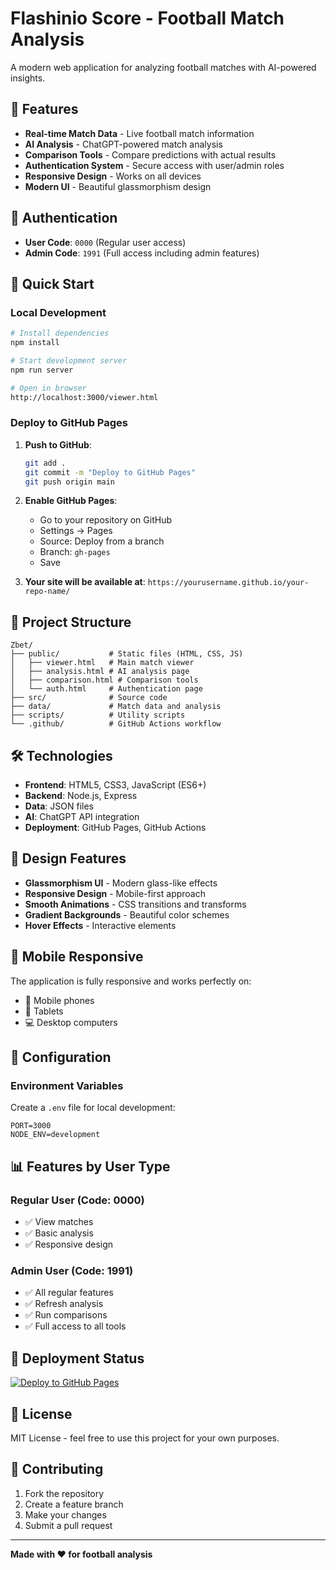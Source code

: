 # Flashinio Score - Football Match Analysis

A modern web application for analyzing football matches with AI-powered insights.

## 🌟 Features

- **Real-time Match Data** - Live football match information
- **AI Analysis** - ChatGPT-powered match analysis
- **Comparison Tools** - Compare predictions with actual results
- **Authentication System** - Secure access with user/admin roles
- **Responsive Design** - Works on all devices
- **Modern UI** - Beautiful glassmorphism design

## 🔐 Authentication

- **User Code**: `0000` (Regular user access)
- **Admin Code**: `1991` (Full access including admin features)

## 🚀 Quick Start

### Local Development
```bash
# Install dependencies
npm install

# Start development server
npm run server

# Open in browser
http://localhost:3000/viewer.html
```

### Deploy to GitHub Pages

1. **Push to GitHub**:
   ```bash
   git add .
   git commit -m "Deploy to GitHub Pages"
   git push origin main
   ```

2. **Enable GitHub Pages**:
   - Go to your repository on GitHub
   - Settings → Pages
   - Source: Deploy from a branch
   - Branch: `gh-pages`
   - Save

3. **Your site will be available at**:
   `https://yourusername.github.io/your-repo-name/`

## 📁 Project Structure

```
Zbet/
├── public/           # Static files (HTML, CSS, JS)
│   ├── viewer.html   # Main match viewer
│   ├── analysis.html # AI analysis page
│   ├── comparison.html # Comparison tools
│   └── auth.html     # Authentication page
├── src/              # Source code
├── data/             # Match data and analysis
├── scripts/          # Utility scripts
└── .github/          # GitHub Actions workflow
```

## 🛠️ Technologies

- **Frontend**: HTML5, CSS3, JavaScript (ES6+)
- **Backend**: Node.js, Express
- **Data**: JSON files
- **AI**: ChatGPT API integration
- **Deployment**: GitHub Pages, GitHub Actions

## 🎨 Design Features

- **Glassmorphism UI** - Modern glass-like effects
- **Responsive Design** - Mobile-first approach
- **Smooth Animations** - CSS transitions and transforms
- **Gradient Backgrounds** - Beautiful color schemes
- **Hover Effects** - Interactive elements

## 📱 Mobile Responsive

The application is fully responsive and works perfectly on:
- 📱 Mobile phones
- 📱 Tablets
- 💻 Desktop computers

## 🔧 Configuration

### Environment Variables
Create a `.env` file for local development:
```env
PORT=3000
NODE_ENV=development
```

## 📊 Features by User Type

### Regular User (Code: 0000)
- ✅ View matches
- ✅ Basic analysis
- ✅ Responsive design

### Admin User (Code: 1991)
- ✅ All regular features
- ✅ Refresh analysis
- ✅ Run comparisons
- ✅ Full access to all tools

## 🚀 Deployment Status

[![Deploy to GitHub Pages](https://github.com/yourusername/your-repo-name/workflows/Deploy%20to%20GitHub%20Pages/badge.svg)](https://yourusername.github.io/your-repo-name/)

## 📄 License

MIT License - feel free to use this project for your own purposes.

## 🤝 Contributing

1. Fork the repository
2. Create a feature branch
3. Make your changes
4. Submit a pull request

---

**Made with ❤️ for football analysis** 